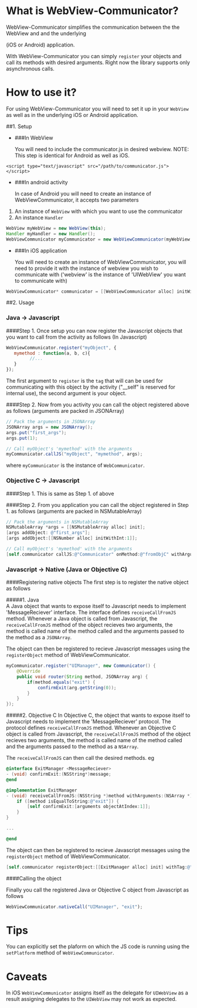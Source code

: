 # What is WebView-Communicator?

WebView-Communicator simplifies the communication between the the WebView and and the underlying

(iOS or Android) application.

With WebView-Communicator you can simply `register` your objects and call its methods 
with desired arguments. Right now the library supports only asynchronous calls.

# How to use it?

For using WebView-Communicator you will need to set it up in your `WebView` as well as
in the underlying iOS or Android application.

##1. Setup

+ ###In WebView

    You will need to include the communicator.js in desired webview.
    NOTE: This step is identical for Android as well as iOS.

```
<script type="text/javascript" src="/path/to/communicator.js"></script>
```    

+ ###In android activity

    In case of Android you will need to create an instance of WebViewCommunicator, it accepts two parameters

1. An instance of `WebView` with which you want to use the communicator
2. An instance `Handler`

```java
WebView myWebView = new WebView(this);
Handler myHandler = new Handler();
WebViewCommunicator myCommunicator = new WebViewCommunicator(myWebView, myHandler);
```

+ ###In iOS application
    
    You will need to create an instance of WebViewCommunicator, you will need to provide it with the instance of
    webview you wish to communicate with ('webview' is the instance of 'UIWebView' you want to communicate with)
    
```objective-c
WebViewCommunicator* communicator = [[WebViewCommunicator alloc] initWithWebView:webview];
```

##2. Usage

### Java -> Javascript

####Step 1.
Once setup you can now register the Javascript objects that you want to call from     the activity as follows (In Javascript)

```javascript
WebViewCommunicator.register("myObject", {
   mymethod : function(a, b, c){
         //...
   }
});
```

The first argument to `register` is the `tag` that will can be used for communicating
with this object by the activity ("__self" is reserved for internal use), the second
argument is your object.

####Step 2.
Now from you activity you can call the object registered above as follows (arguments are packed in JSONArray)

```java
// Pack the arguments in JSONArray
JSONArray args = new JSONArray();
args.put("first_args");
args.put(1);

// Call myObject's 'mymethod' with the arguments
myCommunicator.callJS("myObject", "mymethod", args);
```

where `myCommunicator` is the instance of `WebCommunicator`. 

### Objective C -> Javascript
####Step 1.
This is same as Step 1. of above
    
####Step 2.
From you application you can call the object registered in Step 1. as follows (arguments are packed in NSMutableArray)

```objective-c
// Pack the arguments in NSMutableArray
NSMutableArray *args = [[NSMutableArray alloc] init];
[args addObject: @"first_args"];
[args addObject:[[NSNumber alloc] initWithInt:1]];

// Call myObject's 'mymethod' with the arguments
[self.communicator callJS:@"Communicator" onMethod:@"fromObjC" withArguments:args];

```

### Javascript -> Native (Java or Objective C)

####Registering native objects
The first step is to register the native object as follows

#####1. Java        
A Java object that wants to expose itself to Javascript needs to implement 'MessageReciever'
interface. The interface defines `receiveCallFromJS` method. Whenever a Java object is called from
Javascript, the `receiveCallFromJS` method of the object recieves two arguments, the method is
called name of the method called and the arguments passed to the method as a `JSONArray`.

The object can then be registered to recieve Javascript messages using the `registerObject` method of
WebViewCommunicator.

```java
myCommunicator.register("UIManager", new Communicator() {
    @Override
    public void router(String method, JSONArray arg) {
        if(method.equals("exit") {
            confirmExit(arg.getString(0));
        }
    }
});
```

#####2. Objective C
In Objective C, the object that wants to expose itself to Javascript needs to implement the
'MessageReciever' protocol. The protocol defines `receiveCallFromJS` method. Whenever an 
Objective C object is called from Javascript, the `receiveCallFromJS` method of the object recieves 
two arguments, the method is called name of the method called and the arguments passed to the method 
as a `NSArray`.

The `receiveCallFromJS` can then call the desired methods. eg

```objective-c
@interface ExitManager <MessageReciever>
- (void) confirmExit:(NSString*)message;
@end

@implementation ExitManager
- (void) receiveCallFromJS:(NSString *)method withArguments:(NSArray *)arguments {
    if ([method isEqualToString:@"exit"]) {
        [self confirmExit:[arguments objectAtIndex:1]];
    }
}

...

@end
```

The object can then be registered to recieve Javascript messages using the `registerObject` method of
WebViewCommunicator.

```objective-c
[self.communicator registerObject:[[ExitManager alloc] init] withTag:@"UIManager"];
```

####Calling the object

Finally you call the registered Java or Objective C object from Javascript as follows

```javascript
WebViewCommunicator.nativeCall("UIManager", "exit");
```

# Tips

You can explicitly set the plaform on which the JS code is running using the `setPlatform` method of `WebViewCommunicator`.

# Caveats

In iOS `WebViewCommunicator` assigns itself as the delegate for `UIWebView` as a result assigning delegates
to the `UIWebView` may not work as expected.
